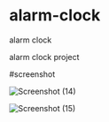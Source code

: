 # alarm-clock
alarm clock

alarm clock project

#screenshot

![Screenshot (14)](https://user-images.githubusercontent.com/73652228/236616444-676d933e-c342-440a-bd2a-fc4f3836836a.png)


![Screenshot (15)](https://user-images.githubusercontent.com/73652228/236616455-2a609bda-70fb-493e-94e9-0af5cc339247.png)

